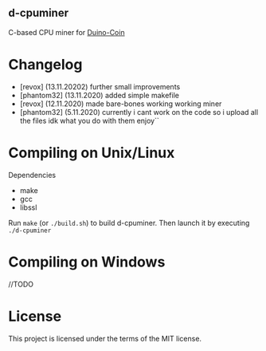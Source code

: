 ## d-cpuminer
C-based CPU miner for [Duino-Coin](https://duinocoin.com)

# Changelog
* [revox] (13.11.20202) further small improvements
* [phantom32] (13.11.2020) added simple makefile
* [revox] (12.11.2020) made bare-bones working working miner
* [phantom32] (5.11.2020) currently i cant work on the code so i upload all the files idk what you do with them enjoy``

# Compiling on Unix/Linux

Dependencies
- make
- gcc
- libssl

Run ``make`` (or ``./build.sh``) to build d-cpuminer. Then launch it by executing `./d-cpuminer`

# Compiling on Windows

//TODO

# License

This project is licensed under the terms of the MIT license.
